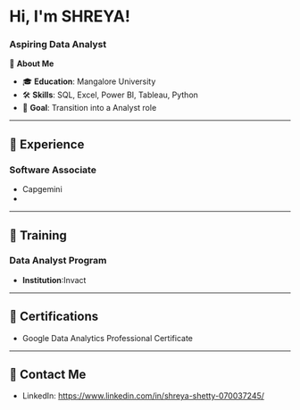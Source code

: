 # Hi, I'm SHREYA!  
### Aspiring Data Analyst  

🌟 **About Me**  
- 🎓 **Education**: Mangalore University 
- 🛠️ **Skills**: SQL, Excel, Power BI, Tableau, Python  
- 🎯 **Goal**: Transition into a Analyst role

---

## 💼 **Experience**
### Software Associate
- Capgemini
- 
---

## 📘 **Training**
### Data Analyst Program
- **Institution**:Invact  

 ---

## 📜 **Certifications**
- Google Data Analytics Professional Certificate

---

## 📧 **Contact Me**
- LinkedIn: https://www.linkedin.com/in/shreya-shetty-070037245/   


